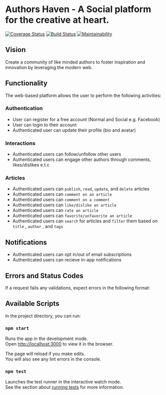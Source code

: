 # Authors Haven - A Social platform for the creative at heart.

[![Coverage Status](https://coveralls.io/repos/github/andela/ah-maps-frontend/badge.svg?branch=develop&cacheBuster=1)](https://coveralls.io/github/andela/ah-maps-frontend?branch=develop)
[![Build Status](https://travis-ci.org/andela/ah-maps-frontend.svg?branch=develop&cacheBuster=1)](https://travis-ci.org/andela/ah-maps-frontend)
[![Maintainability](https://api.codeclimate.com/v1/badges/2d5c179b2e655d60e4ea/maintainability)](https://codeclimate.com/github/andela/ah-maps-frontend/maintainability)

## Vision
Create a community of like minded authors to foster inspiration and innovation by leveraging the modern web.

## Functionality
The web-based platform allows the user to perform the following activities:

### Authentication
- User can register for a free account (Normal and Social e.g. Facebook)
- User can login to their account
- Authenticated user can update their profile (bio and avatar)

### Interactions
- Authenticated users can follow/unfollow other users
- Authenticated users can engage other authors through comments,       likes/dislikes e.t.c

### Articles
- Authenticated users can `publish`, `read`, `update`, and `delete` articles
- Authenticated users can `comment on an article`
- Authenticated users can `comment on a comment`
- Authenticated users can `like/dislike an article`
- Authenticated users can `rate an article`
- Authenticated users can `favorite/unfavorite an article`
- Authenticated users can `search` for articles and `filter` them based on `title` , `author` , and `tags`

## Notifications
- Authenticated users can opt in/out of email subscriptions
- Authenticated users can recieve in-app notifications

## Errors and Status Codes
If a request fails any validations, expect errors in the following format:

## Available Scripts

In the project directory, you can run:

### `npm start`

Runs the app in the development mode.<br>
Open [http://localhost:3000](http://localhost:3000) to view it in the browser.

The page will reload if you make edits.<br>
You will also see any lint errors in the console.

### `npm test`

Launches the test runner in the interactive watch mode.<br>
See the section about [running tests](https://facebook.github.io/create-react-app/docs/running-tests) for more information.
